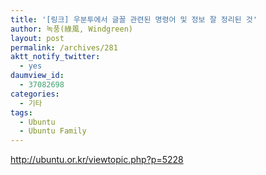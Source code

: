 ```yaml
---
title: '[링크] 우분투에서 글꼴 관련된 명령어 및 정보 잘 정리된 것'
author: 녹풍(綠風, Windgreen)
layout: post
permalink: /archives/281
aktt_notify_twitter:
  - yes
daumview_id:
  - 37082698
categories:
  - 기타
tags:
  - Ubuntu
  - Ubuntu Family
---
```

<a target="_blank" href="http://ubuntu.or.kr/viewtopic.php?p=5228">http://ubuntu.or.kr/viewtopic.php?p=5228</a>